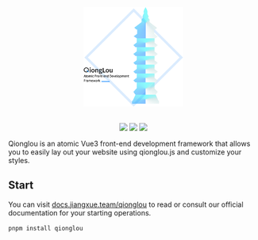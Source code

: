 <p align="center">
  <img src="https://raw.githubusercontent.com/rhyme-qing/rhyme-qing/main/assets/202302170842420.png" width="200">
  <h2 align="center"></h2>
  <p align="center">
      <img src="https://img.shields.io/github/issues/Jiangxue-team/qionglou" />
      <img src="https://img.shields.io/github/forks/Jiangxue-team/qionglou" />
      <img src="https://img.shields.io/github/stars/Jiangxue-team/qionglou">
  </p>
</p>
<p>Qionglou is an atomic Vue3 front-end development framework that allows you to easily lay out your website using qionglou.js and customize your styles.</p>

## Start

You can visit [docs.jiangxue.team/qionglou]() to read or consult our official documentation for your starting operations.

```bash
pnpm install qionglou
```
